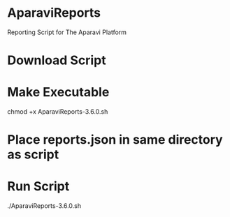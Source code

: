 # AparaviReports
Reporting Script for The Aparavi Platform

# Download Script

# Make Executable
chmod +x AparaviReports-3.6.0.sh

# Place reports.json in same directory as script

# Run Script
./AparaviReports-3.6.0.sh

